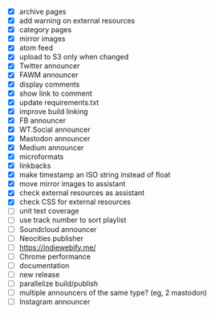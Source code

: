- [x] archive pages
- [x] add warning on external resources
- [x] category pages
- [x] mirror images
- [x] atom feed
- [x] upload to S3 only when changed
- [x] Twitter announcer
- [x] FAWM announcer
- [x] display comments
- [x] show link to comment
- [x] update requirements.txt
- [x] improve build linking
- [x] FB announcer
- [x] WT.Social announcer
- [x] Mastodon announcer
- [x] Medium announcer
- [x] microformats
- [x] linkbacks
- [x] make timestamp an ISO string instead of float
- [x] move mirror images to assistant
- [x] check external resources as assistant
- [x] check CSS for external resources
- [ ] unit test coverage
- [ ] use track number to sort playlist
- [ ] Soundcloud announcer
- [ ] Neocities publisher
- [ ] https://indiewebify.me/
- [ ] Chrome performance
- [ ] documentation
- [ ] new release
- [ ] parallelize build/publish
- [ ] multiple announcers of the same type? (eg, 2 mastodon)
- [ ] Instagram announcer

